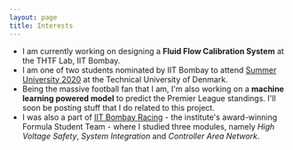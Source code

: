 ```yaml
---
layout: page
title: Interests
---
```


- I am currently working on designing a **Fluid Flow Calibration System** at the THTF Lab, IIT Bombay.
- I am one of two students nominated by IIT Bombay to attend [Summer University 2020](https://www.dtu.dk/english/Education/Incoming-students/Summer-University) at the Technical University of Denmark.
- Being the massive football fan that I am, I'm also working on a **machine learning powered model** to predict the Premier League standings. I'll soon be posting stuff that I do related to this project.
- I was also a part of [IIT Bombay Racing](https://www.iitbracing.org/) - the institute's award-winning Formula Student Team - where I studied three modules, namely *High Voltage Safety*, *System Integration* and *Controller Area Network*.
